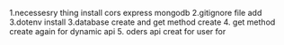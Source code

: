1.necessesry thing install cors express mongodb
2.gitignore file add
3.dotenv install
3.database create and get method create 
4. get method create again for dynamic api
5. oders api creat for user for